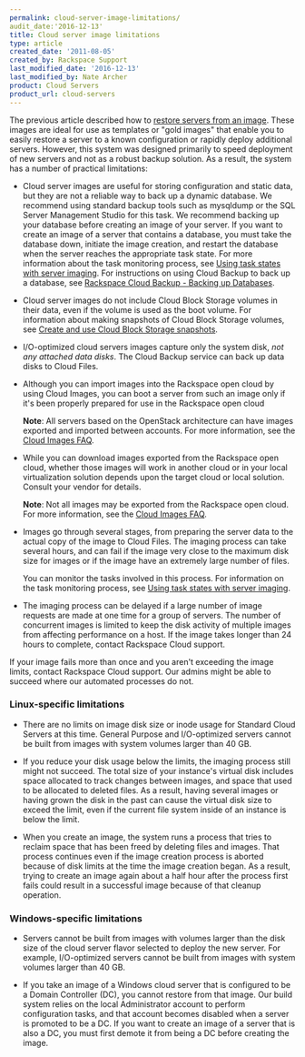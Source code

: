 ```yaml
---
permalink: cloud-server-image-limitations/
audit_date:'2016-12-13'
title: Cloud server image limitations
type: article
created_date: '2011-08-05'
created_by: Rackspace Support
last_modified_date: '2016-12-13'
last_modified_by: Nate Archer
product: Cloud Servers
product_url: cloud-servers
---
```


The previous article described how to [restore servers from an image](/how-to/create-an-image-of-a-server-and-restore-a-server-from-a-saved-image). These images are ideal for use as templates or "gold images" that enable you to easily restore a server to a known configuration or rapidly deploy additional servers. However, this system was designed primarily to speed deployment of new servers and not as a robust backup solution. As a result, the system has a number of practical limitations:

-   Cloud server images are useful for storing configuration and static data, but they are not a reliable way to back up a dynamic database. We recommend using standard backup tools such as mysqldump or the SQL Server Management Studio for this task. We recommend backing up your database before creating an image of your server. If you want to create an image of a server that contains a database, you must take the database down, initiate the image creation, and restart the database when the server reaches the appropriate task state.  For more information about the task monitoring process, see [Using task states with server imaging](/how-to/using-task-states-with-server-imaging). For instructions on using Cloud Backup to back up a database, see [Rackspace Cloud Backup - Backing up Databases](/how-to/rackspace-cloud-backup-backing-up-databases).

-   Cloud server images do not include Cloud Block Storage volumes in their data, even if the volume is used as the boot volume.  For information about making snapshots of Cloud Block Storage volumes, see [Create and use Cloud Block Storage snapshots](/how-to/create-and-use-cloud-block-storage-snapshots).

-   I/O-optimized cloud servers images capture only the system
    disk, *not any attached data disks*. The Cloud Backup service can
    back up data disks to Cloud Files.

-   Although you can import images into the Rackspace open cloud by using Cloud Images, you can boot a server from such an image only if it's been properly prepared for use in the Rackspace open cloud

    **Note**: All servers based on the OpenStack architecture can have images exported and imported between accounts. For more information, see the [Cloud Images FAQ](/how-to/cloud-images-faq).

-   While you can download images exported from the Rackspace open cloud, whether those images will work in another cloud or in your local virtualization solution depends upon the target cloud or local solution.  Consult your vendor for details.

    **Note**: Not all images may be exported from the Rackspace open cloud.  For more information, see the [Cloud Images FAQ](/how-to/cloud-images-faq).

-   Images go through several stages, from preparing the server data to the actual copy of the image to Cloud Files. The imaging process can take several hours, and can fail if the image very close to the maximum disk size for images or if the image have an extremely large number of files.

    You can monitor the tasks involved in this process. For information on the task monitoring process, see [Using task states with server imaging](/how-to/using-task-states-with-server-imaging).

-   The imaging process can be delayed if a large number of image requests are made at one time for a group of servers. The number of concurrent images is limited to keep the disk activity of multiple images from affecting performance on a host. If the image takes longer than 24 hours to complete, contact Rackspace Cloud support.


If your image fails more than once and you aren't exceeding the image limits, contact Rackspace Cloud support. Our admins might be able to succeed where our automated processes do not.

### Linux-specific limitations

-   There are no limits on image disk size or inode usage for Standard Cloud Servers at this time. General Purpose and I/O-optimized servers cannot be built from images with system volumes larger than 40 GB.

-   If you reduce your disk usage below the limits, the imaging process still might not succeed. The total size of your instance's virtual disk includes space allocated to track changes between images, and space that used to be allocated to deleted files. As a result, having several images or having grown the disk in the past can cause the virtual disk size to exceed the limit, even if the current file system inside of an instance is below the limit.

-   When you create an image, the system runs a process that tries to reclaim space that has been freed by deleting files and images. That process continues even if the image creation process is aborted because of disk limits at the time the image creation began. As a result, trying to create an image again about a half hour after the process first fails could result in a successful image because of that cleanup operation.

### Windows-specific limitations

-   Servers cannot be built from images with volumes larger than the disk size of the cloud server flavor selected to deploy the new server. For example, I/O-optimized servers cannot be built from images with system volumes larger than 40 GB.

-  If you take an image of a Windows cloud server that is configured to be a Domain Controller (DC), you cannot restore from that image. Our build system relies on the local Administrator account to perform configuration tasks, and that account becomes disabled when a server is promoted to be a DC. If you want to create an image of a server that is also a DC, you must first demote it from being a DC before creating the image.




